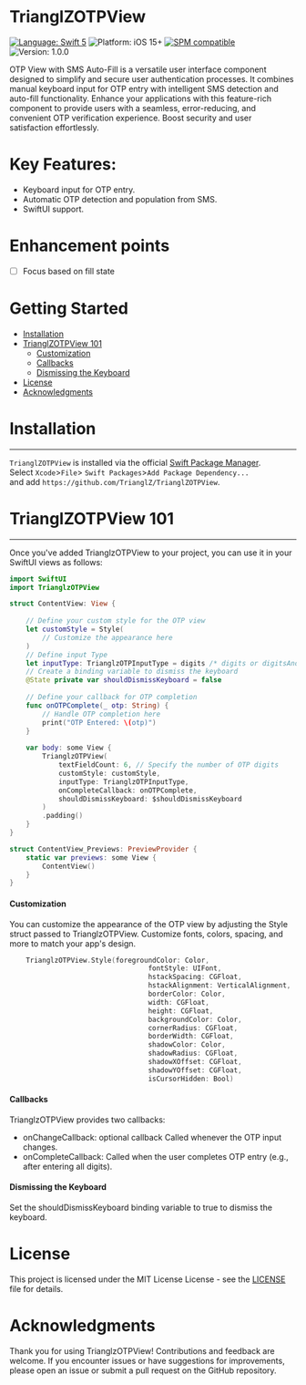 # TrianglZOTPView
[![Language: Swift 5](https://img.shields.io/badge/language-swift5-f48041.svg?style=flat)](https://developer.apple.com/swift) ![Platform: iOS 15+](https://img.shields.io/badge/platform-iOS%2015%2B-blue.svg?style=flat) [![SPM compatible](https://img.shields.io/badge/SPM-compatible-4BC51D.svg?style=flat)](https://swift.org/package-manager/) ![Version: 1.0.0](https://img.shields.io/badge/%20version-1.0.0-green)

OTP View with SMS Auto-Fill is a versatile user interface component designed to simplify and secure user authentication processes. It combines manual keyboard input for OTP entry with intelligent SMS detection and auto-fill functionality. Enhance your applications with this feature-rich component to provide users with a seamless, error-reducing, and convenient OTP verification experience. Boost security and user satisfaction effortlessly.

# Key Features:
- Keyboard input for OTP entry.
- Automatic OTP detection and population from SMS.
- SwiftUI support.

# Enhancement points
- [ ] Focus based on fill state

# Getting Started
  - [Installation](#installation)
  - [TrianglZOTPView 101](#trianglZOTPView-101)
    - [Customization](#customization)
    - [Callbacks](#callbacks)
    - [Dismissing the Keyboard](#dismissing-the-Keyboard)
  - [License](#license)
  - [Acknowledgments](#acknowledgments)
 

# Installation
___
`TrianglZOTPView`  is installed via the official [Swift Package Manager](https://swift.org/package-manager/).  
Select `Xcode`>`File`> `Swift Packages`>`Add Package Dependency...`  
and add `https://github.com/TrianglZ/TrianglZOTPView`.

# TrianglZOTPView 101
___
Once you've added TrianglzOTPView to your project, you can use it in your SwiftUI views as follows:
```swift
import SwiftUI
import TrianglzOTPView

struct ContentView: View {
    
    // Define your custom style for the OTP view
    let customStyle = Style(
        // Customize the appearance here
    )
	// Define input Type 
	let inputType: TrianglzOTPInputType = digits /* digits or digitsAndAlphabets */
    // Create a binding variable to dismiss the keyboard
    @State private var shouldDismissKeyboard = false
    
    // Define your callback for OTP completion
    func onOTPComplete(_ otp: String) {
        // Handle OTP completion here
        print("OTP Entered: \(otp)")
    }
    
    var body: some View {
        TrianglzOTPView(
            textFieldCount: 6, // Specify the number of OTP digits
            customStyle: customStyle,
			inputType: TrianglzOTPInputType,
            onCompleteCallback: onOTPComplete,
            shouldDismissKeyboard: $shouldDismissKeyboard
        )
        .padding()
    }
}

struct ContentView_Previews: PreviewProvider {
    static var previews: some View {
        ContentView()
    }
}
```
#### Customization
You can customize the appearance of the OTP view by adjusting the Style struct passed to TrianglzOTPView. Customize fonts, colors, spacing, and more to match your app's design.
```swift
    TrianglzOTPView.Style(foregroundColor: Color,
                                  fontStyle: UIFont,
                                  hstackSpacing: CGFloat,
                                  hstackAlignment: VerticalAlignment,
                                  borderColor: Color, 
                                  width: CGFloat,
                                  height: CGFloat,
                                  backgroundColor: Color,
                                  cornerRadius: CGFloat,
                                  borderWidth: CGFloat,
                                  shadowColor: Color,
                                  shadowRadius: CGFloat,
                                  shadowXOffset: CGFloat,
                                  shadowYOffset: CGFloat,
                                  isCursorHidden: Bool)
```
#### Callbacks
TrianglzOTPView provides two callbacks:
- onChangeCallback: optional callback Called whenever the OTP input changes.
- onCompleteCallback: Called when the user completes OTP entry (e.g., after entering all digits).

#### Dismissing the Keyboard
Set the shouldDismissKeyboard binding variable to true to dismiss the keyboard.

# License
This project is licensed under the MIT License License - see the [LICENSE](https://github.com/TrianglZ/TrianglZOTPView/blob/main/LICENSE) file for details.

# Acknowledgments
Thank you for using TrianglzOTPView! Contributions and feedback are welcome. If you encounter issues or have suggestions for improvements, please open an issue or submit a pull request on the GitHub repository.
